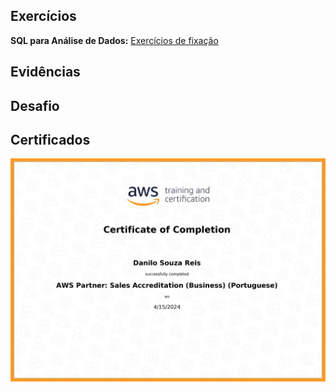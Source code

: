 ## Exercícios  
**SQL para Análise de Dados:** [Exercícios de fixação](./exercicios/fixação)
  
## Evidências  
  
## Desafio  
   
## Certificados  
<img src="./certificados/aws-course-completion.jpg" alt="certificate">  

